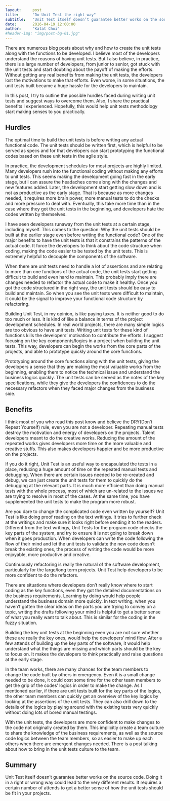 ```yaml
---
layout:     post
title:      "Do Unit Test the right way"
subtitle:   "Unit Test itself doesn’t guarantee better works on the source code. Doing it in a right or wrong way could lead to the very different results."
date:       2016-04-19 12:00:00
author:     "Katat Choi"
#header-img: "img/post-bg-01.jpg"
---
```


There are numerous blog posts about why and how to create the unit tests along with the functions to be developed. I believe most of the developers understand the reasons of having unit tests. But I also believe, in practice, there is a large number of developers, from junior to senior, got stuck with the unit tests and start doubting about the payoff of making the efforts. Without getting any real benefits from making the unit tests, the developers lost the motivations to make that efforts. Even worse, in some situations, the unit tests built became a huge hassle for the developers to maintain.

In this post, I try to outline the possible hurdles faced during writing unit tests and suggest ways to overcome them. Also, I share the practical benefits I experienced. Hopefully, this would help unit tests methodology start making senses to you practically.

## Hurdles
The optimal time to build the unit tests is before writing any actual functional code. The unit tests should be written first, which is helpful to be served as specs and for that developers can start prototyping the functional codes based on these unit tests in the agile style.

In practice, the development schedules for most projects are highly limited. Many developers rush into the functional coding without making any efforts to unit tests. This seems making the development going fast in the early stage, but I can assure the headaches come along with the changes and new features added. Later, the development start getting slow down and is not as productive as the early stage. That is because as more changes needed, it requires more brain power, more manual tests to do the checks and more pressure to deal with. Eventually, this take more time than in the case where they got the unit tests in the beginning, and developers hate the codes written by themselves.

I have seen developers runaway from the unit tests at a certain stage, including myself. This comes to the question: Why the unit tests should be built at the earlier stage even before writing the functional code? One of the major benefits to have the unit tests is that it constrains the patterns of the actual code. It force the developers to think about the code structure when coding, making the code easier to be tested by the unit tests. This is extremely helpful to decouple the components of the software.

When there are unit tests need to handle a lot of assertions and are relating to more than one functions of the actual code, the unit tests start getting difficult to build and even hard to maintain. This probably imply there are changes needed to refactor the actual code to make it healthy. Once you got the code structured in the right way, the unit tests should be easy to build and maintain. So when you see the unit tests were difficult to maintain, it could be the signal to improve your functional code structure by refactoring.

Building Unit Test, in my opinion, is like paying taxes. It is neither good to do too much or less. It is kind of like a balance in terms of the project development schedules. In real world projects, there are many simple logics are too obvious to have unit tests. Writing unit tests for these kind of functions kills the developers’ motivation to contribute the efforts. I suggest focusing on the key components/logics in a project when building the unit tests. This way, developers can begin the works from the core parts of the projects, and able to prototype quickly around the core functions.

Prototyping around the core functions along with the unit tests, giving the developers a sense that they are making the most valuable works from the beginning, enabling them to notice the technical issue and understand the business logics quickly. The unit tests can be served as the notes of the key specifications, while they give the developers the confidences to do the necessary refactors when they faced major changes from the business side.

## Benefits

I think most of you who read this post know and believe the DRY(Don’t Repeat Yourself) rule, even you are not a developer. Repeating manual tests destroy the motivation and energy of developers on the projects. Talent developers meant to do the creative works. Reducing the amount of the repeated works gives developers more time on the more valuable and creative stuffs. This also makes developers happier and be more productive on the projects.

If you do it right, Unit Test is an useful way to encapsulated the tests in a place, reducing a huge amount of time on the repeated manual tests and debugging. When there are certain issues needed to be re-created and debug, we can just create the unit tests for them to quickly do the debugging at the relevant parts. It is much more efficient than doing manual tests with the whole process, most of which are un-related to the issues we are trying to resolve in most of the cases. At the same time, you have supplemented the unit tests to make the program more robust.

Are you dare to change the complicated code even written by yourself? Unit Test is like doing proof reading on the text writings. It tries to further check at the writings and make sure it looks right before sending it to the readers. Different from the text writings, Unit Tests for the program code checks the key parts of the system, and try to ensure it is not going to break down when it goes production. When developers can write the code following the flow of their mind and let the unit tests to validate the new code doesn’t break the existing ones, the process of writing the code would be more enjoyable, more productive and creative.

Continuously refactoring is really the natural of the software development, particularly for the large/long term projects. Unit Test help developers to be more confident to do the refactors.

There are situations where developers don’t really know where to start coding as the key functions, even they got the detailed documentations on the business requirements. Learning by doing would help people understand the business domain more quickly. In text writing, when you haven’t gotten the clear ideas on the parts you are trying to convey on a topic, writing the drafts following your mind is helpful to get a better sense of what you really want to talk about. This is similar for the coding in the fuzzy situation.

Building the key unit tests at the beginning even you are not sure whether these are really the key ones, would help the developers’ mind flow. After a few attends of building up the key parts of the software, it would help understand what the things are missing and which parts should be the key to focus on. It makes the developers to think practically and raise questions at the early stage.

In the team works, there are many chances for the team members to change the code built by others in emergency. Even it is a small change needed to be done, it could cost some time for the other team members to get the grip of the codes’ logics in order to make the change. As I mentioned earlier, if there are unit tests built for the key parts of the logics, the other team members can quickly get an overview of the key logics by looking at the assertions of the unit tests. They can also drill down to the details of the logics by playing around with the existing tests very quickly without doing lots of bored manual testings.

With the unit tests, the developers are more confident to make changes to the code not originally created by them. This implicitly create a team culture to share the knowledge of the business requirements, as well as the source code logics between the team members, so as easier to make up each others when there are emergent changes needed. There is a post talking about how to bring in the unit tests culture to the team.

## Summary
Unit Test itself doesn’t guarantee better works on the source code. Doing it in a right or wrong way could lead to the very different results. It requires a certain number of attends to get a better sense of how the unit tests should be fit in your projects.
